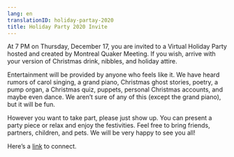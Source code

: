 ```yaml
---
lang: en
translationID: holiday-partay-2020
title: Holiday Party 2020 Invite
---
```

At 7 PM on Thursday, December 17, you are invited to a Virtual Holiday Party hosted and created by Montreal Quaker Meeting. If you wish, arrive with your version of Christmas drink, nibbles, and holiday attire.

Entertainment will be provided by anyone who feels like it. We have heard rumors of carol singing, a grand piano, Christmas ghost stories, poetry, a pump organ, a Christmas quiz, puppets, personal Christmas accounts, and maybe even dance. We aren’t sure of any of this (except the grand piano), but it will be fun. 

However you want to take part, please just show up. You can present a party piece or relax and enjoy the festivities. Feel free to bring friends, partners, children, and pets. We will be very happy to see you all!

Here’s a [link](https://uottawa-ca.zoom.us/j/92717274568?pwd=ZlRpZ1QwUlZnWDhWOHZ1RXh4UThpUT09) to connect.

